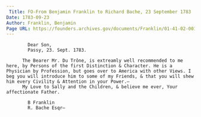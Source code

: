 ```yaml
---
 Title: FO-From Benjamin Franklin to Richard Bache, 23 September 1783
Date: 1783-09-23
Author: Franklin, Benjamin
Page URL: https://founders.archives.gov/documents/Franklin/01-41-02-0014
---
```


          
            Dear Son,
            Passy, 23. Sept. 1783.
          
          The Bearer Mr. Du Trône, is extreamly well recommended to me here, by Persons of the first Distinction & Character. He is a Physician by Profession, but goes over to America with other Views. I beg you will introduce him to some of my Friends, & that you will shew him every Civility & Attention in your Power.—
          My Love to Sally and the Children, & believe me ever, Your affectionate Father.
          
            B Franklin
            R. Bache Esqr—
          
        
